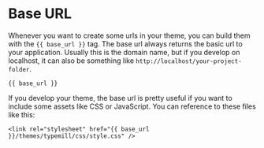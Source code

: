 # Base URL

Whenever you want to create some urls in your theme, you can build them with the `{{ base_url }}` tag. The base url always returns the basic url to your application. Usually this is the domain name, but if you develop on localhost, it can also be something like `http://localhost/your-project-folder`.

````
{{ base_url }}
````

If you develop your theme, the base url is pretty useful if you want to include some assets like CSS or JavaScript. You can reference to these files like this: 

````
<link rel="stylesheet" href="{{ base_url }}/themes/typemill/css/style.css" />
````

